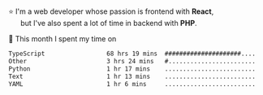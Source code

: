 ⭐ I'm a web developer whose passion is frontend with <b>React</b>,<br/>
&nbsp; &nbsp; &nbsp; but I've also spent a lot of time in backend with <b>PHP</b>.

📅 This month I spent my time on

<!--START_SECTION:waka-->

```txt
TypeScript                 68 hrs 19 mins  #####################....   85.24 %
Other                      3 hrs 24 mins   #........................   04.26 %
Python                     1 hr 17 mins    .........................   01.60 %
Text                       1 hr 13 mins    .........................   01.54 %
YAML                       1 hr 6 mins     .........................   01.38 %
```

<!--END_SECTION:waka-->
